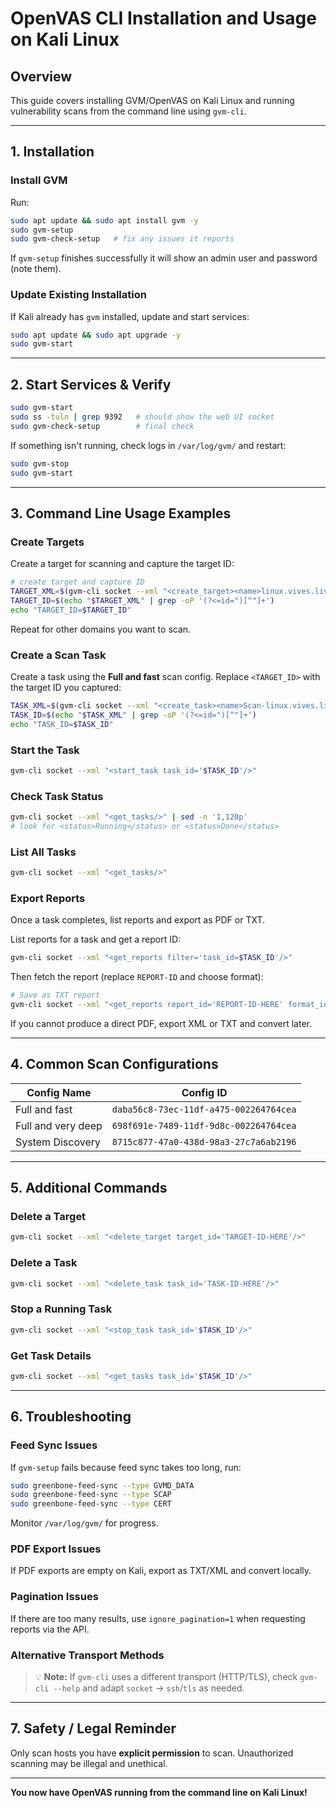 # OpenVAS CLI Installation and Usage on Kali Linux

## Overview

This guide covers installing GVM/OpenVAS on Kali Linux and running vulnerability scans from the command line using `gvm-cli`.

---

## 1. Installation

### Install GVM

Run:

```bash
sudo apt update && sudo apt install gvm -y
sudo gvm-setup
sudo gvm-check-setup   # fix any issues it reports
```

If `gvm-setup` finishes successfully it will show an admin user and password (note them).

### Update Existing Installation

If Kali already has `gvm` installed, update and start services:

```bash
sudo apt update && sudo apt upgrade -y
sudo gvm-start
```

---

## 2. Start Services & Verify

```bash
sudo gvm-start
sudo ss -tuln | grep 9392   # should show the web UI socket
sudo gvm-check-setup        # final check
```

If something isn't running, check logs in `/var/log/gvm/` and restart:

```bash
sudo gvm-stop
sudo gvm-start
```

---

## 3. Command Line Usage Examples

### Create Targets

Create a target for scanning and capture the target ID:

```bash
# create target and capture ID
TARGET_XML=$(gvm-cli socket --xml "<create_target><name>linux.vives.live</name><hosts>linux.vives.live</hosts></create_target>")
TARGET_ID=$(echo "$TARGET_XML" | grep -oP '(?<=id=")[^"]+')
echo "TARGET_ID=$TARGET_ID"
```

Repeat for other domains you want to scan.

### Create a Scan Task

Create a task using the **Full and fast** scan config. Replace `<TARGET_ID>` with the target ID you captured:

```bash
TASK_XML=$(gvm-cli socket --xml "<create_task><name>Scan-linux.vives.live</name><config id='daba56c8-73ec-11df-a475-002264764cea'/> <target id='$TARGET_ID'/></create_task>")
TASK_ID=$(echo "$TASK_XML" | grep -oP '(?<=id=")[^"]+')
echo "TASK_ID=$TASK_ID"
```

### Start the Task

```bash
gvm-cli socket --xml "<start_task task_id='$TASK_ID'/>"
```

### Check Task Status

```bash
gvm-cli socket --xml "<get_tasks/>" | sed -n '1,120p'
# look for <status>Running</status> or <status>Done</status>
```

### List All Tasks

```bash
gvm-cli socket --xml "<get_tasks/>"
```

### Export Reports

Once a task completes, list reports and export as PDF or TXT.

List reports for a task and get a report ID:

```bash
gvm-cli socket --xml "<get_reports filter='task_id=$TASK_ID'/>"
```

Then fetch the report (replace `REPORT-ID` and choose format):

```bash
# Save as TXT report
gvm-cli socket --xml "<get_reports report_id='REPORT-ID-HERE' format_id='a994b278-1f62-11e1-96ac-406186ea4fc5'/>" > report.txt
```

If you cannot produce a direct PDF, export XML or TXT and convert later.

---

## 4. Common Scan Configurations

| Config Name | Config ID |
|-------------|-----------|
| Full and fast | `daba56c8-73ec-11df-a475-002264764cea` |
| Full and very deep | `698f691e-7489-11df-9d8c-002264764cea` |
| System Discovery | `8715c877-47a0-438d-98a3-27c7a6ab2196` |

---

## 5. Additional Commands

### Delete a Target

```bash
gvm-cli socket --xml "<delete_target target_id='TARGET-ID-HERE'/>"
```

### Delete a Task

```bash
gvm-cli socket --xml "<delete_task task_id='TASK-ID-HERE'/>"
```

### Stop a Running Task

```bash
gvm-cli socket --xml "<stop_task task_id='$TASK_ID'/>"
```

### Get Task Details

```bash
gvm-cli socket --xml "<get_tasks task_id='$TASK_ID'/>"
```

---

## 6. Troubleshooting

### Feed Sync Issues

If `gvm-setup` fails because feed sync takes too long, run:

```bash
sudo greenbone-feed-sync --type GVMD_DATA
sudo greenbone-feed-sync --type SCAP
sudo greenbone-feed-sync --type CERT
```

Monitor `/var/log/gvm/` for progress.

### PDF Export Issues

If PDF exports are empty on Kali, export as TXT/XML and convert locally.

### Pagination Issues

If there are too many results, use `ignore_pagination=1` when requesting reports via the API.

### Alternative Transport Methods

> 💡 **Note:** If `gvm-cli` uses a different transport (HTTP/TLS), check `gvm-cli --help` and adapt `socket` → `ssh`/`tls` as needed.

---

## 7. Safety / Legal Reminder

Only scan hosts you have **explicit permission** to scan. Unauthorized scanning may be illegal and unethical.

---

**You now have OpenVAS running from the command line on Kali Linux!**
